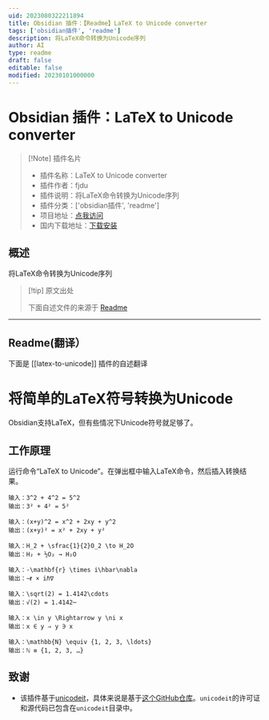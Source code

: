 ```yaml
---
uid: 2023080322211894
title: Obsidian 插件：【Readme】LaTeX to Unicode converter
tags: ['obsidian插件', 'readme']
description: 将LaTeX命令转换为Unicode序列
author: AI
type: readme
draft: false
editable: false
modified: 20230101000000
---
```


# Obsidian 插件：LaTeX to Unicode converter

> [!Note] 插件名片
> - 插件名称：LaTeX to Unicode converter
> - 插件作者：fjdu
> - 插件说明：将LaTeX命令转换为Unicode序列
> - 插件分类：['obsidian插件', 'readme']
> - 项目地址：[点我访问](https://github.com/fjdu/obsidian-latex-unicode)
> - 国内下载地址：[下载安装](https://pkmer.cn/products/plugin/pluginMarket/?latex-to-unicode)

## 概述

将LaTeX命令转换为Unicode序列



> [!tip] 原文出处
> 
>下面自述文件的来源于 [Readme](https://ghproxy.net/https://raw.githubusercontent.com/fjdu/obsidian-latex-unicode/master/README.md)
> 

---

## Readme(翻译）

下面是 [[latex-to-unicode]] 插件的自述翻译


# 将简单的LaTeX符号转换为Unicode

Obsidian支持LaTeX，但有些情况下Unicode符号就足够了。

## 工作原理

运行命令“LaTeX to Unicode”。在弹出框中输入LaTeX命令，然后插入转换结果。

```
输入：3^2 + 4^2 = 5^2
输出：3² + 4² = 5²

输入：(x+y)^2 = x^2 + 2xy + y^2
输出：(x+y)² = x² + 2xy + y²

输入：H_2 + \sfrac{1}{2}O_2 \to H_2O
输出：H₂ + ½O₂ → H₂O

输入：-\mathbf{r} \times i\hbar\nabla
输出：−𝐫 × iℏ∇

输入：\sqrt(2) = 1.4142\cdots
输出：√(2) = 1.4142⋯

输入：x \in y \Rightarrow y \ni x
输出：x ∈ y ⇒ y ∋ x

输入：\mathbb{N} \equiv {1, 2, 3, \ldots}
输出：ℕ ≡ {1, 2, 3, …}
```

## 致谢
- 该插件基于[unicodeit](https://www.unicodeit.net/)，具体来说是基于[这个GitHub仓库](https://github.com/svenkreiss/unicodeit/)。`unicodeit`的许可证和源代码已包含在`unicodeit`目录中。



